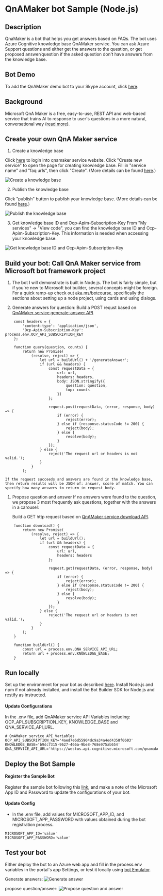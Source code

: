 # QnAMaker bot Sample (Node.js)

## Description
QnaMaker is a bot that helps you get answers based on FAQs. The bot uses Azure Cognitive knowledge base QnAMaker service. You can ask Azure Support questions and either get the answers to the question, or get proposed answer/question if the asked question don't have answers from the knowledge base.

## Bot Demo
To add the QnAMaker demo bot to your Skype account, click [here](https://join.skype.com/bot/5cad1822-248f-4bb0-b8ae-ea5554d1ef2f).

## Background
Microsoft QnA Maker is a free, easy-to-use, REST API and web-based service that trains AI to response to user's questions in a more natural, conversational way ([read more](https://docs.microsoft.com/en-us/azure/cognitive-services/qnamaker/home)).

## Create your own QnA Maker service
1. Create a knowledge base

Click [here](https://qnamaker.ai) to login into qnamaker service website. Click "Create new service" to open the page for creating knowledge base. Fill in "service name" and "faq urls", then click "Create". (More details can be found [here](https://docs.microsoft.com/en-us/azure/cognitive-services/qnamaker/guides/createkb).)

![Create a knowledge base](./assets/create-kb.png)

2. Publish the knowledge base

Click "publish" button to publish your knowledge base. (More details can be found 
[here](https://docs.microsoft.com/en-us/azure/cognitive-services/qnamaker/guides/createkb).)

![Publish the knowledge base](./assets/publish-kb.png)

3. Get knowledge base ID and Ocp-Apim-Subscription-Key
From "My services" -> "View code", you can find the knowledge base ID and Ocp-Apim-Subscription-Key. This information is needed when accessing your knowledge base.

![Get knowledge base ID and Ocp-Apim-Subscription-Key](./assets/kb-keys.png)


## Build your bot: Call QnA Maker service from Microsoft bot framework project
1. The bot I will demonstrate is built in Node.js. The bot is fairly simple, but if you're new to Microsoft bot builder, several concepts might be foreign. For a quick ramp-up check out [aka.ms/botcourse](http://aka.ms/botcourse), specifically the sections about setting up a node project, using cards and using dialogs. 

1. Generate answers for question:
    Build a POST requst based on [QnAMaker service generate-answer API](https://westus.dev.cognitive.microsoft.com/docs/services/58994a073d9e04097c7ba6fe/operations/58994a073d9e041ad42d9ba9). 

```
    const headers = {
        'content-type': 'application/json',
        'Ocp-Apim-Subscription-Key': process.env.OCP_API_SUBSCRIPTION_KEY
    };

    function query(question, counts) {
        return new Promise(
            (resolve, reject) => {
                let url = buildUrl() + '/generateAnswer';
                if (url && headers) {
                    const requestData = {
                        url: url,
                        headers: headers,
                        body: JSON.stringify({
                            question: question,
                            top: counts
                        })
                    };

                    request.post(requestData, (error, response, body) => {
                        if (error) {
                            reject(error);
                        } else if (response.statusCode != 200) {
                            reject(body);
                        } else {
                            resolve(body);
                        }
                    });
                } else {
                    reject('The request url or headers is not valid.');
                }
            }
        );
```
    If the request succeeds and answers are found in the knowledge base, then return results will be JSON of: answer, score of match. You can specify how many answers to return in request body. 

1. Propose question and answer
    If no answers were found to the question, we propose 3 most frequently ask questions, together with the answers in a carousel:

    Build a GET http request based on [QnAMaker service download API](https://westus.dev.cognitive.microsoft.com/docs/services/58994a073d9e04097c7ba6fe/operations/58994a073d9e041ad42d9bac).

```
    function download() {
        return new Promise(
            (resolve, reject) => {
                let url = buildUrl();
                if (url && headers) {
                    const requestData = {
                        url: url,
                        headers: headers
                    };

                    request.get(requestData, (error, response, body) => {
                        if (error) {
                            reject(error);
                        } else if (response.statusCode != 200) {
                            reject(body);
                        } else {
                            resolve(body);
                        }
                    });
                } else {
                    reject('The request url or headers is not valid.');
                }
            }
        );
    }

    function buildUrl() {
        const url = process.env.QNA_SERVICE_API_URL;
        return url + process.env.KNOWLEDGE_BASE;
    }
```
## Run locally
Set up the environment for your bot as described [here](https://docs.microsoft.com/en-us/bot-framework/nodejs/bot-builder-nodejs-quickstart). Install Node.js and npm if not already installed, and install the Bot Builder SDK for Node.js and restify as instructed.

#### Update Configurations
In the .env file, add QnAMaker service API Variables including: OCP_API_SUBSCRIPTION_KEY, KNOWLEDGE_BASE and QNA_SERVICE_API_URL.
```
# QnAMaker service API Variables
OCP_API_SUBSCRIPTION_KEY='4aed7e6d55904dc9a34a4ed4358f0603'
KNOWLEDGE_BASE='b9dc7315-9627-466a-9be8-768e975ab654'
QNA_SERVICE_API_URL='https://westus.api.cognitive.microsoft.com/qnamaker/v2.0/knowledgebases/'
```

## Deploy the Bot Sample

#### Register the Sample Bot
Register the sample bot following this [link](https://docs.microsoft.com/en-us/bot-framework/portal-register-bot), and make a note of the Microsoft App ID and Password to update the configurations of your bot.

#### Update Config

- In the .env file, add values for MICROSOFT_APP_ID, and MICROSOFT_APP_PASSWORD with values obtained during the bot registration process.
```
MICROSOFT_APP_ID='value'
MICROSOFT_APP_PASSWORD='value'
```

## Test your bot
    
Either deploy the bot to an Azure web app and fill in the process.env variables in the portal's app Settings, or test it locally using [bot Emulator](https://aka.ms/bf-bc-emulator).
    
Generate answers: 
![Generate answer](./assets/generate-answer.png)

propose question/answer:
![Propose question and answer](./assets/no-match.png)
